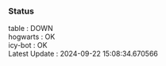 ### Status


table : DOWN  
hogwarts : OK  
icy-bot : OK  
Latest Update : 2024-09-22 15:08:34.670566
